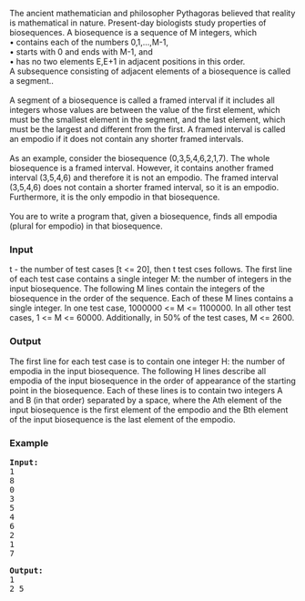 <p> The ancient mathematician and philosopher Pythagoras believed that reality is
mathematical in nature. Present-day biologists study properties of biosequences. A
biosequence is a sequence of M integers, which<br>
• contains each of the numbers 0,1,…,M-1,<br>
• starts with 0 and ends with M-1, and<br>
• has no two elements E,E+1 in adjacent positions in this order.<br>
A subsequence consisting of adjacent elements of a biosequence is called a segment..<br><br>
A segment of a biosequence is called a framed interval if it includes all integers whose
values are between the value of the first element, which must be the smallest element in the
segment, and the last element, which must be the largest and different from the first. A
framed interval is called an empodio if it does not contain any shorter framed intervals.<br><br>
As an example, consider the biosequence (0,3,5,4,6,2,1,7). The whole biosequence is a
framed interval. However, it contains another framed interval (3,5,4,6) and therefore it is
not an empodio. The framed interval (3,5,4,6) does not contain a shorter framed interval, so
it is an empodio. Furthermore, it is the only empodio in that biosequence.<br><br>
You are to write a program that, given a biosequence, finds all empodia (plural for empodio)
in that biosequence.
</p>

<h3>Input</h3>
<p>
t - the number of test cases [t &lt;= 20], then t test cses follows. 
The first line of each test case contains a single integer M: the number
of integers in the input biosequence. The following M lines contain the integers of the
biosequence in the order of the sequence. Each of these M lines contains a single integer.
In one test case, 1000000 &lt;= M &lt;= 1100000. In all other test cases, 1 &lt;= M &lt;= 60000.
Additionally, in 50% of the test cases, M &lt;= 2600.
</p>

<h3>Output</h3>
<p>The first line for each test case is to contain one integer H:
the number of empodia in the input biosequence. The following H lines describe all
empodia of the input biosequence in the order of appearance of the starting point in the
biosequence. Each of these lines is to contain two integers A and B (in that order) separated
by a space, where the Ath element of the input biosequence is the first element of the
empodio and the Bth element of the input biosequence is the last element of the empodio.
<br>  
</p>

<h3>Example</h3>
<pre><b>Input:</b>
1
8 
0 
3 
5 
4 
6 
2 
1 
7
</pre>
<pre><b>Output:</b>
1
2 5
</pre>